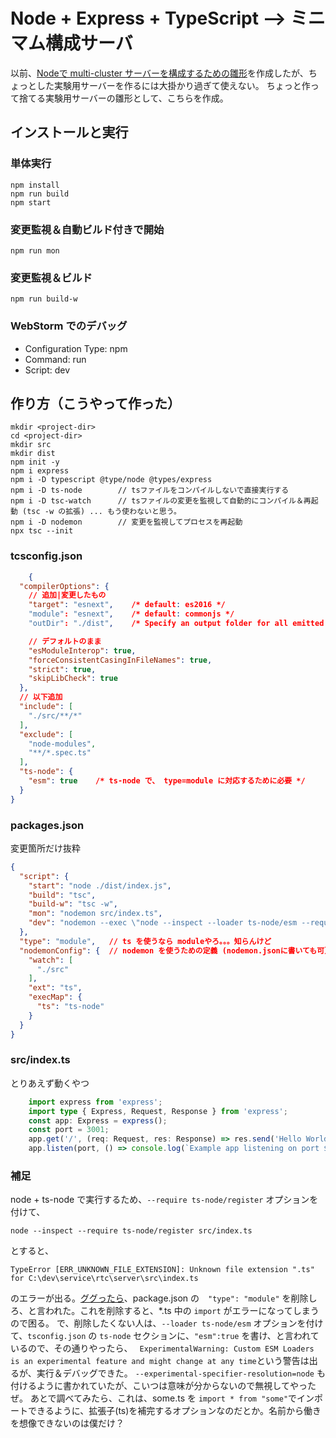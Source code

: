 # Node + Express + TypeScript --> ミニマム構成サーバ

以前、[Nodeで multi-cluster サーバーを構成するための雛形](https://github.com/toyota-m2k/server-bp)を作成したが、ちょっとした実験用サーバーを作るには大掛かり過ぎて使えない。
ちょっと作って捨てる実験用サーバーの雛形として、こちらを作成。

## インストールと実行

### 単体実行
```
npm install
npm run build
npm start
```

### 変更監視＆自動ビルド付きで開始
```
npm run mon
```

### 変更監視＆ビルド
```
npm run build-w
```

### WebStorm でのデバッグ
- Configuration Type: npm
- Command: run
- Script: dev

## 作り方（こうやって作った）
```
mkdir <project-dir>
cd <project-dir>
mkdir src
mkdir dist
npm init -y
npm i express
npm i -D typescript @type/node @types/express
npm i -D ts-node		// tsファイルをコンパイルしないで直接実行する
npm i -D tsc-watch		// tsファイルの変更を監視して自動的にコンパイル＆再起動 (tsc -w の拡張) ... もう使わないと思う。
npm i -D nodemon		// 変更を監視してプロセスを再起動
npx tsc --init
```

### tcsconfig.json

```json
    {
  "compilerOptions": {
    // 追加|変更したもの
    "target": "esnext",    /* default: es2016 */
    "module": "esnext",    /* default: commonjs */
    "outDir": "./dist",    /* Specify an output folder for all emitted files. */

    // デフォルトのまま
    "esModuleInterop": true, 
    "forceConsistentCasingInFileNames": true,
    "strict": true,
    "skipLibCheck": true
  },
  // 以下追加
  "include": [
    "./src/**/*"
  ],
  "exclude": [
    "node-modules",
    "**/*.spec.ts"
  ],
  "ts-node": {
    "esm": true    /* ts-node で、 type=module に対応するために必要 */
  }
}
```

### packages.json
変更箇所だけ抜粋
```json
{
  "script": {
    "start": "node ./dist/index.js",
    "build": "tsc",
    "build-w": "tsc -w",
    "mon": "nodemon src/index.ts",
    "dev": "nodemon --exec \"node --inspect --loader ts-node/esm --require ts-node/register src/index.ts\""
  },
  "type": "module",   // ts を使うなら moduleやろ。。。知らんけど
  "nodemonConfig": {  // nodemon を使うための定義 (nodemon.jsonに書いても可）
    "watch": [
      "./src"
    ],
    "ext": "ts",
    "execMap": {
      "ts": "ts-node"
    }
  }
}
```

### src/index.ts
とりあえず動くやつ
```ts
	import express from 'express';
	import type { Express, Request, Response } from 'express';
	const app: Express = express();
	const port = 3001;
	app.get('/', (req: Request, res: Response) => res.send('Hello World!'));
	app.listen(port, () => console.log(`Example app listening on port ${port}!`));
```

### 補足
node + ts-node で実行するため、`--require ts-node/register` オプションを付けて、
```
node --inspect --require ts-node/register src/index.ts
```
とすると、
```
TypeError [ERR_UNKNOWN_FILE_EXTENSION]: Unknown file extension ".ts" for C:\dev\service\rtc\server\src\index.ts
```
のエラーが出る。[ググったら](https://stackoverflow.com/questions/62096269/cant-run-my-node-js-typescript-project-typeerror-err-unknown-file-extension)、package.json の　`"type": "module"` を削除しろ、と言われた。これを削除すると、*.ts 中の `import` がエラーになってしまうので困る。
で、削除したくない人は、`--loader ts-node/esm` オプションを付けて、`tsconfig.json` の `ts-node` セクションに、`"esm":true` を書け、と言われているので、その通りやったら、
` ExperimentalWarning: Custom ESM Loaders is an experimental feature and might change at any time`という警告は出るが、実行＆デバッグできた。
`--experimental-specifier-resolution=node` も付けるように書かれていたが、こいつは意味が分からないので無視してやったぜ。
あとで調べてみたら、これは、some.ts を `import * from "some"`でインポートできるように、拡張子(ts)を補完するオプションなのだとか。名前から働きを想像できないのは僕だけ？

